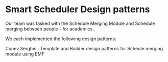 
# Smart Scheduler Design patterns

Our team was tasked with the Schedule Merging Module and Schedule merging between people - for academics .

We each implemented the following design patterns:

Cunev Serghei : Template and Builder design patterns for Scheule merging module using EMF



